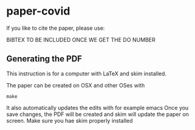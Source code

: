 # paper-covid

If you like to cite the paper, please use:

BIBTEX TO BE INCLUDED ONCE WE GET THE DO NUMBER

## Generating the PDF

This instruction is for a computer with LaTeX and skim installed.

The paper can be created on OSX and other OSes with

```
make
```

It also automatically updates the edits with for example emacs 
Once you save changes, the PDF will be created and skim will update
the paper on screen. Make sure you hae skim properly installed

